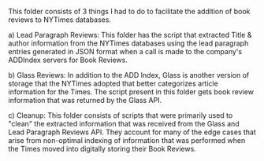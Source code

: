 This folder consists of 3 things I had to do to facilitate the addition of book reviews to NYTimes databases.

a) Lead Paragraph Reviews:
      This folder has the script that extracted Title & author information from the NYTimes databases using the lead paragraph entries generated in JSON format when a call is made to the company's ADDIndex servers for Book Reviews.
      
b) Glass Reviews:
      In addition to the ADD Index, Glass is another version of storage that the NYTimes adopted that better categorizes article information for the Times. The script present in this folder gets book review information that was returned by the Glass API.
      
c) Cleanup:
      This folder consists of scripts that were primarily used to "clean" the extracted information that was received from the Glass and Lead Paragraph Reviews API. They account for many of the edge cases that arise from non-optimal indexing of information that was performed when the Times moved into digitally storing their Book Reviews. 
